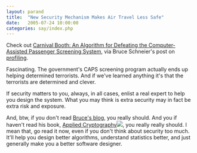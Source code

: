 ```yaml
---
layout: parand
title:  "New Security Mechanism Makes Air Travel Less Safe"
date:   2005-07-24 10:00:00
categories: say/index.php
---
```

Check out [Carnival Booth: An Algorithm for Defeating the Computer-Assisted Passenger Screening System](http://www.firstmonday.org/issues/issue7_10/chakrabarti/), via Bruce Schneier's post on [profiling](http://www.schneier.com/blog/archives/2005/07/profiling.html).

Fascinating. The government's CAPS screening program actually ends up helping determined terrorists. And if we've learned anything it's that the terrorists are determined and clever.

If security matters to you, always, in all cases, enlist a real expert to help you design the system. What you may think is extra security may in fact be extra risk and exposure.

And, btw, if you don't read [Bruce's blog](http://www.schneier.com/blog/), you really should. And you if haven't read his book, [Applied Cryptography](http://www.amazon.com/exec/obidos/redirect?link_code=ur2&camp=1789&tag=parandcom-20&creative=9325&path=tg/detail/-/0471117099/qid=1122235504/sr=8-3/ref=pd_bbs_sbs_3?v=glance%26s=books%26n=507846)![](http://www.assoc-amazon.com/e/ir?t=parandcom-20&l=ur2&o=1), you really really should. I mean that, go read it now, even if you don't think about security too much. It'll help you design better algorithms, understand statistics better, and just generally make you a better software designer.
